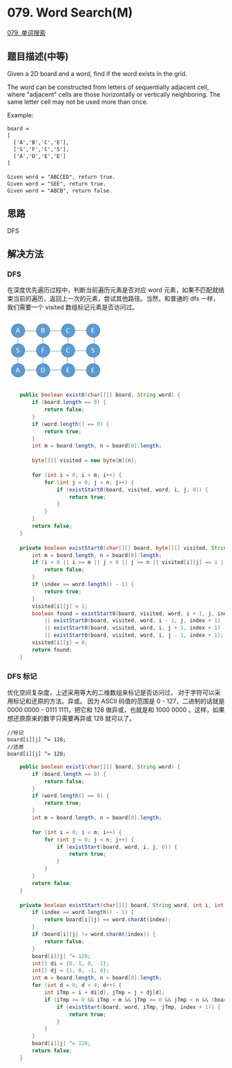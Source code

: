 # 079. Word Search\(M\)

[079. 单词搜索](https://leetcode-cn.com/problems/word-search/)

## 题目描述\(中等\)

Given a 2D board and a word, find if the word exists in the grid.

The word can be constructed from letters of sequentially adjacent cell, where "adjacent" cells are those horizontally or vertically neighboring. The same letter cell may not be used more than once.

Example:

```
board =
[
  ['A','B','C','E'],
  ['S','F','C','S'],
  ['A','D','E','E']
]

Given word = "ABCCED", return true.
Given word = "SEE", return true.
Given word = "ABCB", return false.
```

## 思路

DFS

## 解决方法

### DFS

在深度优先遍历过程中，判断当前遍历元素是否对应 word 元素，如果不匹配就结束当前的遍历，返回上一次的元素，尝试其他路径。当然，和普通的 dfs 一样，我们需要一个 visited 数组标记元素是否访问过。

![](../assets/001-100/079-s-1-1.png)

```java
    public boolean exist0(char[][] board, String word) {
        if (board.length == 0) {
            return false;
        }
        if (word.length() == 0) {
            return true;
        }
        int m = board.length, n = board[0].length;

        byte[][] visited = new byte[m][n];

        for (int i = 0; i < m; i++) {
            for (int j = 0; j < n; j++) {
                if (existStart0(board, visited, word, i, j, 0)) {
                    return true;
                }
            }
        }
        return false;
    }

    private boolean existStart0(char[][] board, byte[][] visited, String word, int i, int j, int index) {
        int m = board.length, n = board[0].length;
        if (i < 0 || i >= m || j < 0 || j >= n || visited[i][j] == 1 || board[i][j] != word.charAt(index)) {
            return false;
        }
        if (index == word.length() - 1) {
            return true;
        }
        visited[i][j] = 1;
        boolean found = existStart0(board, visited, word, i + 1, j, index + 1)
            || existStart0(board, visited, word, i - 1, j, index + 1)
            || existStart0(board, visited, word, i, j + 1, index + 1)
            || existStart0(board, visited, word, i, j - 1, index + 1);
        visited[i][j] = 0;
        return found;
    }
```

### DFS 标记

优化空间复杂度，上述采用等大的二维数组来标记是否访问过，
对于字符可以采用标记和还原的方法。异或。
因为 ASCII 码值的范围是 0 - 127，二进制的话就是 0000 0000 - 0111 1111，把它和 128 做异或，也就是和 1000 0000 。这样，如果想还原原来的数字只需要再异或 128 就可以了。
```
//标记
board[i][j] ^= 128;
//还原
board[i][j] ^= 128;
```


```java
    public boolean exist1(char[][] board, String word) {
        if (board.length == 0) {
            return false;
        }
        if (word.length() == 0) {
            return true;
        }
        int m = board.length, n = board[0].length;

        for (int i = 0; i < m; i++) {
            for (int j = 0; j < n; j++) {
                if (existStart(board, word, i, j, 0)) {
                    return true;
                }
            }
        }
        return false;
    }

    private boolean existStart(char[][] board, String word, int i, int j, int index) {
        if (index == word.length() - 1) {
            return board[i][j] == word.charAt(index);
        }
        if (board[i][j] != word.charAt(index)) {
            return false;
        }
        board[i][j] ^= 128;
        int[] di = {0, 1, 0, -1};
        int[] dj = {1, 0, -1, 0};
        int m = board.length, n = board[0].length;
        for (int d = 0; d < 4; d++) {
            int iTmp = i + di[d], jTmp = j + dj[d];
            if (iTmp >= 0 && iTmp < m && jTmp >= 0 && jTmp < n && (board[iTmp][jTmp] >= 0 && board[iTmp][jTmp] < 128)) {
                if (existStart(board, word, iTmp, jTmp, index + 1)) {
                    return true;
                }
            }
        }
        board[i][j] ^= 128;
        return false;
    }
```



